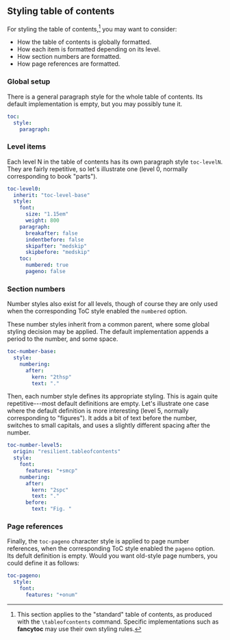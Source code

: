 ## Styling table of contents

For styling the table of contents,[^toc-fancy] you may want to
consider:

 - How the table of contents is globally formatted.
 - How each item is formatted depending on its level.
 - How section numbers are formatted.
 - How page references are formatted.

[^toc-fancy]: This section applies to the "standard" table of contents,
as produced with the `\tableofcontents` command.
Specific implementations such as **fancytoc** may use their own
styling rules.

### Global setup

There is a general paragraph style for the whole table of contents.
Its default implementation is empty, but you may possibly tune it.

```yaml
toc: 
  style:
    paragraph:
```

### Level items

Each level N in the table of contents has its own paragraph style `toc-levelN`.
They are fairly repetitive, so let's illustrate one (level 0, normally corresponding
to book "parts").

```yaml
toc-level0: 
  inherit: "toc-level-base"
  style: 
    font: 
      size: "1.15em"
      weight: 800
    paragraph: 
      breakafter: false
      indentbefore: false
      skipafter: "medskip"
      skipbefore: "medskip"
    toc: 
      numbered: true
      pageno: false
```

### Section numbers

Number styles also exist for all levels, though of course they are only used
when the corresponding ToC style enabled the `numbered` option.

These number styles inherit from a common parent, where some global
styling decision may be applied. The default implementation appends a
period to the number, and some space.

```yaml
toc-number-base: 
  style: 
    numbering: 
      after: 
        kern: "2thsp"
        text: "."
```

Then, each number style defines its appropriate styling.
This is again quite repetitive---most default definitions are empty.
Let's illustrate one case where the default definition is more
interesting (level 5, normally corresponding to "figures"). It adds
a bit of text before the number, switches to small capitals, and
uses a slightly different spacing after the number.

```yaml
toc-number-level5: 
  origin: "resilient.tableofcontents"
  style: 
    font: 
      features: "+smcp"
    numbering: 
      after: 
        kern: "2spc"
        text: "."
      before: 
        text: "Fig. "
```

### Page references

Finally, the `toc-pageno` character style is applied to page number
references, when the corresponding ToC style enabled the `pageno` option.
Its defult definition is empty. Would you want old-style page numbers,
you could define it as follows:

```yaml
toc-pageno: 
  style: 
    font:
      features: "+onum"
```
